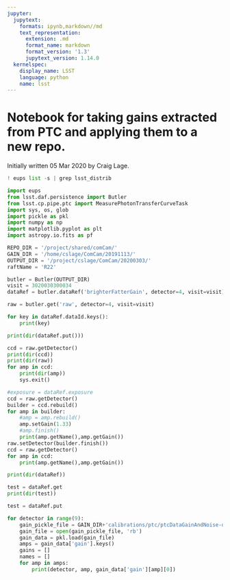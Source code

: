 ```yaml
---
jupyter:
  jupytext:
    formats: ipynb,markdown//md
    text_representation:
      extension: .md
      format_name: markdown
      format_version: '1.3'
      jupytext_version: 1.14.0
  kernelspec:
    display_name: LSST
    language: python
    name: lsst
---
```


# Notebook for taking gains extracted from PTC and applying them to a new repo.

Initially written 05 Mar 2020 by Craig Lage.

```python
! eups list -s | grep lsst_distrib
```

```python
import eups
from lsst.daf.persistence import Butler
from lsst.cp.pipe.ptc import MeasurePhotonTransferCurveTask
import sys, os, glob
import pickle as pkl
import numpy as np
import matplotlib.pyplot as plt
import astropy.io.fits as pf
```

```python
REPO_DIR = '/project/shared/comCam/'
GAIN_DIR = '/home/cslage/ComCam/20191113/'
OUTPUT_DIR = '/project/cslage/ComCam/20200303/'
raftName = 'R22'
```

```python
butler = Butler(OUTPUT_DIR)
visit = 3020030300034
dataRef = butler.dataRef('brighterFatterGain', detector=4, visit=visit)
```

```python
raw = butler.get('raw', detector=4, visit=visit)
```

```python
for key in dataRef.dataId.keys():
    print(key)

```

```python
print(dir(dataRef.put()))
```

```python
ccd = raw.getDetector()
print(dir(ccd))
print(dir(raw))
for amp in ccd:
    print(dir(amp))
    sys.exit()
```

```python
#exposure = dataRef.exposure
ccd = raw.getDetector()
builder = ccd.rebuild()
for amp in builder:
    #amp = amp.rebuild()
    amp.setGain(1.33)
    #amp.finish()
    print(amp.getName(),amp.getGain())
raw.setDetector(builder.finish())
ccd = raw.getDetector()
for amp in ccd:
    print(amp.getName(),amp.getGain())

```

```python
print(dir(dataRef))
```

```python
test = dataRef.get
print(dir(test))
```

```python
test = dataRef.put
```

```python
for detector in range(9):
    gain_pickle_file = GAIN_DIR+'calibrations/ptc/ptcDataGainAndNoise-det%03d.pkl'%detector
    gain_file = open(gain_pickle_file, 'rb')
    gain_data = pkl.load(gain_file)
    amps = gain_data['gain'].keys()
    gains = []
    names = []
    for amp in amps:
        print(detector, amp, gain_data['gain'][amp][0])


```

```python

```
